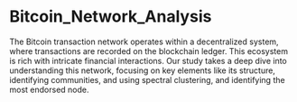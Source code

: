 # Bitcoin_Network_Analysis

The Bitcoin transaction network operates within a decentralized system, where transactions are recorded on the blockchain ledger. This ecosystem is rich with intricate financial interactions. Our study takes a deep dive into understanding this network, focusing on key elements like its structure, identifying communities, and using spectral clustering, and identifying the most endorsed node.
